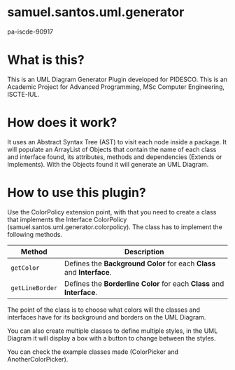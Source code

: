 # samuel.santos.uml.generator
pa-iscde-90917

# What is this?
This is an UML Diagram Generator Plugin developed for PIDESCO.
This is an Academic Project for Advanced Programming, MSc Computer Engineering, ISCTE-IUL.

# How does it work?
It uses an Abstract Syntax Tree (AST) to visit each node inside a package.
It will populate an ArrayList of Objects that contain the name of each class and interface found, its attributes, methods and dependencies (Extends or Implements).
With the Objects found it will generate an UML Diagram.

# How to use this plugin?
Use the ColorPolicy extension point, with that you need to create a class that implements the Interface ColorPolicy (samuel.santos.uml.generator.colorpolicy).
The class has to implement the following methods.

| Method | Description |
| --- | --- |
| `getColor` | Defines the **Background Color** for each **Class** and **Interface**. |
| `getLineBorder` | Defines the **Borderline Color** for each **Class** and **Interface**. |

The point of the class is to choose what colors will the classes and interfaces have for its background and borders on the UML Diagram.

You can also create multiple classes to define multiple styles, in the UML Diagram it will display a box with a button to change between the styles.

You can check the example classes made (ColorPicker and AnotherColorPicker).
